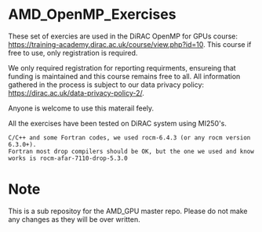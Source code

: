 # AMD_OpenMP_Exercises
These set of exercies are used in the DiRAC OpenMP for GPUs course: https://training-academy.dirac.ac.uk/course/view.php?id=10. This course if free to use, only registration is required.

We only required registration for reporting requirments, ensureing that funding is maintained and this course remains free to all. All information gathered in the process is subject to our data privacy policy: https://dirac.ac.uk/data-privacy-policy-2/.

Anyone is welcome to use this materail feely.

All the exercises have been tested on DiRAC system using MI250's.

    C/C++ and some Fortran codes, we used rocm-6.4.3 (or any rocm version 6.3.0+).
    Fortran most drop compilers should be OK, but the one we used and know works is rocm-afar-7110-drop-5.3.0

# Note
This is a sub repositoy for the AMD_GPU master repo. Please do not make any changes as they will be over written. 
